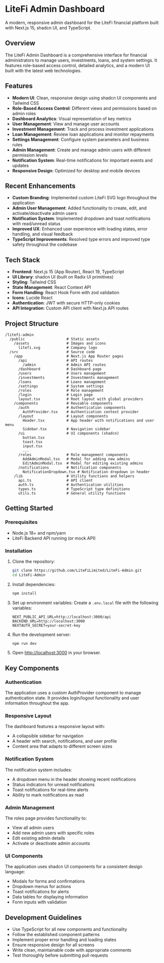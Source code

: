 # LiteFi Admin Dashboard

A modern, responsive admin dashboard for the LiteFi financial platform built with Next.js 15, shadcn UI, and TypeScript.

## Overview

The LiteFi Admin Dashboard is a comprehensive interface for financial administrators to manage users, investments, loans, and system settings. It features role-based access control, detailed analytics, and a modern UI built with the latest web technologies.

## Features

- **Modern UI**: Clean, responsive design using shadcn UI components and Tailwind CSS
- **Role-Based Access Control**: Different views and permissions based on admin roles
- **Dashboard Analytics**: Visual representation of key metrics
- **User Management**: View and manage user accounts
- **Investment Management**: Track and process investment applications
- **Loan Management**: Review loan applications and monitor repayments
- **Settings Management**: Configure system parameters and business rules
- **Admin Management**: Create and manage admin users with different permission levels
- **Notification System**: Real-time notifications for important events and updates
- **Responsive Design**: Optimized for desktop and mobile devices

## Recent Enhancements

- **Custom Branding**: Implemented custom LiteFi SVG logo throughout the application
- **Admin User Management**: Added functionality to create, edit, and activate/deactivate admin users
- **Notification System**: Implemented dropdown and toast notifications with read/unread status
- **Improved UX**: Enhanced user experience with loading states, error handling, and visual feedback
- **TypeScript Improvements**: Resolved type errors and improved type safety throughout the codebase

## Tech Stack

- **Frontend**: Next.js 15 (App Router), React 19, TypeScript
- **UI Library**: shadcn UI (built on Radix UI primitives)
- **Styling**: Tailwind CSS
- **State Management**: React Context API
- **Form Handling**: React Hook Form with zod validation
- **Icons**: Lucide React
- **Authentication**: JWT with secure HTTP-only cookies
- **API Integration**: Custom API client with Next.js API routes

## Project Structure

```
/litefi-admin
  /public                   # Static assets
    /assets                 # Images and icons
      litefi.svg            # Company logo
  /src                      # Source code
    /app                    # Next.js App Router pages
      /api                  # API routes
        /admin              # Admin API routes
      /dashboard            # Dashboard page
      /users                # Users management
      /investments          # Investments management
      /loans                # Loans management
      /settings             # System settings
      /roles                # Role management
      /login                # Login page
      layout.tsx            # Root layout with global providers
    /components             # Reusable components
      /auth                 # Authentication components
        AuthProvider.tsx    # Authentication context provider
      /layout               # Layout components
        Header.tsx          # App header with notifications and user menu
        Sidebar.tsx         # Navigation sidebar
      /ui                   # UI components (shadcn)
        button.tsx
        toast.tsx
        input.tsx
        ...
      /roles                # Role management components
        AddAdminModal.tsx   # Modal for adding new admins
        EditAdminModal.tsx  # Modal for editing existing admins
      /notifications        # Notification components
        NotificationDropdown.tsx # Notification dropdown in header
    /lib                    # Utility functions and helpers
      api.ts                # API client
      auth.ts               # Authentication utilities
      types.ts              # TypeScript type definitions
      utils.ts              # General utility functions
```

## Getting Started

### Prerequisites

- Node.js 18+ and npm/yarn
- LiteFi Backend API running (or mock API)

### Installation

1. Clone the repository:
   ```bash
   git clone https://github.com/LiteFiLimited/LiteFi-Admin.git
   cd LiteFi-Admin
   ```

2. Install dependencies:
   ```bash
   npm install
   ```

3. Set up environment variables:
   Create a `.env.local` file with the following variables:
   ```
   NEXT_PUBLIC_API_URL=http://localhost:3000/api
   BACKEND_URL=http://localhost:3000
   NEXTAUTH_SECRET=your-secret-key
   ```

4. Run the development server:
   ```bash
   npm run dev
   ```

5. Open [http://localhost:3000](http://localhost:3000) in your browser.

## Key Components

### Authentication

The application uses a custom AuthProvider component to manage authentication state. It provides login/logout functionality and user information throughout the app.

### Responsive Layout

The dashboard features a responsive layout with:
- A collapsible sidebar for navigation
- A header with search, notifications, and user profile
- Content area that adapts to different screen sizes

### Notification System

The notification system includes:
- A dropdown menu in the header showing recent notifications
- Status indicators for unread notifications
- Toast notifications for real-time alerts
- Ability to mark notifications as read

### Admin Management

The roles page provides functionality to:
- View all admin users
- Add new admin users with specific roles
- Edit existing admin details
- Activate or deactivate admin accounts

### UI Components

The application uses shadcn UI components for a consistent design language:
- Modals for forms and confirmations
- Dropdown menus for actions
- Toast notifications for alerts
- Data tables for displaying information
- Form inputs with validation

## Development Guidelines

- Use TypeScript for all new components and functionality
- Follow the established component patterns
- Implement proper error handling and loading states
- Ensure responsive design for all screens
- Write clean, maintainable code with appropriate comments
- Test thoroughly before submitting pull requests
